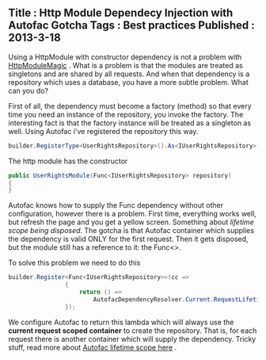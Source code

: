 Title : Http Module Dependecy Injection with Autofac Gotcha
Tags : Best practices
Published : 2013-3-18
---

Using a HttpModule with constructor dependency is not a problem with [HttpModuleMagic](http://nuget.org/packages/HttpModuleMagic/) . What is a problem is that the modules are treated as singletons and are shared by all requests. And when that dependency is a repository which uses a database, you have a more subtle problem. What can you do?

 First of all, the dependency must become a factory (method) so that every time you need an instance of the repository, you invoke the factory. The interesting fact is that the factory instance will be treated as a singleton as well. Using Autofac i've registered the repository this way.

  

```csharp
builder.RegisterType<UserRightsRepository>().As<IUserRightsRepository>();

```
  The http module has the constructor

  

```csharp
public UserRightsModule(Func<IUserRightsRepository> repository)
{
}

```
  

 Autofac knows how to supply the Func dependency without other configuration, however there is a problem. First time, everything works well, but refresh the page and you get a yellow screen. Something about _lifetime scope being disposed_. The gotcha is that Autofac container which supplies the dependency is valid ONLY for the first request. Then it gets disposed, but the module still has a reference to it: the Func<>.

 To solve this problem we need to do this

  

```csharp
builder.Register<Func<IUserRightsRepository>>(cc =>
                {
                    return () =>
                        AutofacDependencyResolver.Current.RequestLifetimeScope.Resolve<IUserRightsRepository>();
                });

```
  We configure Autofac to return this lambda which will always use the **current request scoped container** to create the repository. That is, for each request there is another container which will supply the dependency. Tricky stuff, read more about [Autofac lifetime scope here](http://nblumhardt.com/2011/01/an-autofac-lifetime-primer/) .